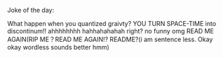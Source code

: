 Joke of the day:

What happen when you quantized graivty? YOU TURN SPACE-TIME into discontinum!! ahhhhhhhh hahhahahahah right? no funny omg READ ME AGAIN(RIP ME？READ ME AGAIN!? README?(i am sentence less. Okay okay wordless sounds better hmm)
